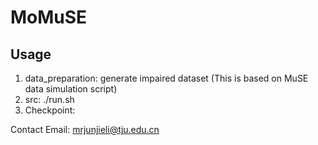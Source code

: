 # MoMuSE 

## Usage  
1. data_preparation: generate impaired dataset (This is based on MuSE data simulation script)
2. src: ./run.sh
3. Checkpoint: 



Contact Email: mrjunjieli@tju.edu.cn 
